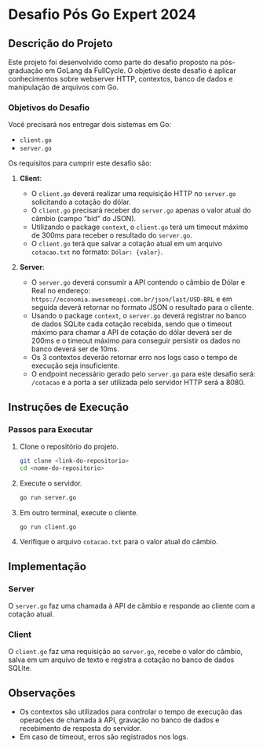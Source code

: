 # Desafio Pós Go Expert 2024

## Descrição do Projeto

Este projeto foi desenvolvido como parte do desafio proposto na pós-graduação em GoLang da FullCycle. O objetivo deste desafio é aplicar conhecimentos sobre webserver HTTP, contextos, banco de dados e manipulação de arquivos com Go.

### Objetivos do Desafio

Você precisará nos entregar dois sistemas em Go:
- `client.go`
- `server.go`

Os requisitos para cumprir este desafio são:

1. **Client**:
    - O `client.go` deverá realizar uma requisição HTTP no `server.go` solicitando a cotação do dólar.
    - O `client.go` precisará receber do `server.go` apenas o valor atual do câmbio (campo "bid" do JSON).
    - Utilizando o package `context`, o `client.go` terá um timeout máximo de 300ms para receber o resultado do `server.go`.
    - O `client.go` terá que salvar a cotação atual em um arquivo `cotacao.txt` no formato: `Dólar: {valor}`.

2. **Server**:
    - O `server.go` deverá consumir a API contendo o câmbio de Dólar e Real no endereço: `https://economia.awesomeapi.com.br/json/last/USD-BRL` e em seguida deverá retornar no formato JSON o resultado para o cliente.
    - Usando o package `context`, o `server.go` deverá registrar no banco de dados SQLite cada cotação recebida, sendo que o timeout máximo para chamar a API de cotação do dólar deverá ser de 200ms e o timeout máximo para conseguir persistir os dados no banco deverá ser de 10ms.
    - Os 3 contextos deverão retornar erro nos logs caso o tempo de execução seja insuficiente.
    - O endpoint necessário gerado pelo `server.go` para este desafio será: `/cotacao` e a porta a ser utilizada pelo servidor HTTP será a 8080.


## Instruções de Execução

### Passos para Executar

1. Clone o repositório do projeto.
   ```bash
   git clone <link-do-repositorio>
   cd <nome-do-repositorio>
   ```

2. Execute o servidor.
   ```bash
   go run server.go
   ```

3. Em outro terminal, execute o cliente.
   ```bash
   go run client.go
   ```

4. Verifique o arquivo `cotacao.txt` para o valor atual do câmbio.

## Implementação

### Server

O `server.go` faz uma chamada à API de câmbio e responde ao cliente com a cotação atual.

### Client

O `client.go` faz uma requisição ao `server.go`, recebe o valor do câmbio, salva em um arquivo de texto e registra a cotação no banco de dados SQLite.

## Observações

- Os contextos são utilizados para controlar o tempo de execução das operações de chamada à API, gravação no banco de dados e recebimento de resposta do servidor.
- Em caso de timeout, erros são registrados nos logs.

